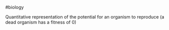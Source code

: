 #biology 

Quantitative representation of the potential for an organism to reproduce (a dead organism has a fitness of 0)